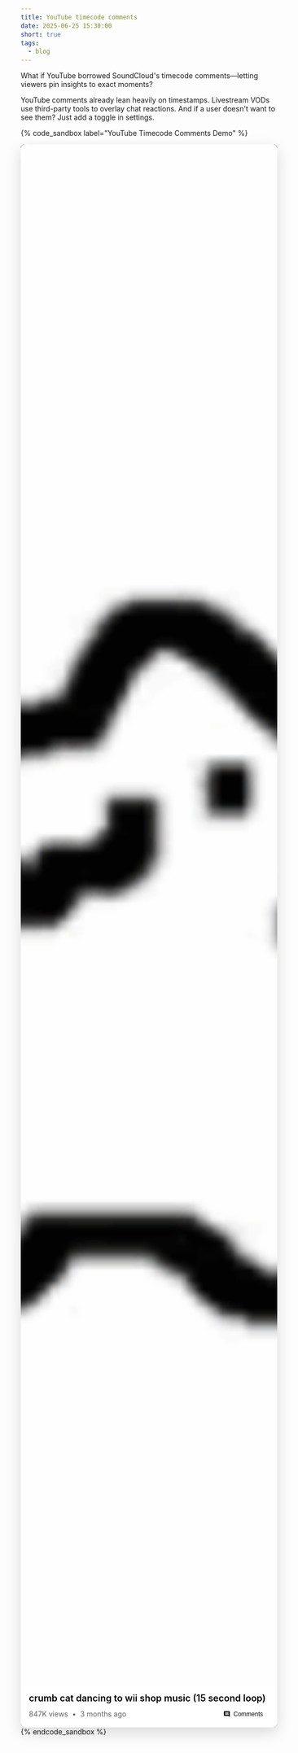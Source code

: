 ```yaml
---
title: YouTube timecode comments
date: 2025-06-25 15:30:00
short: true
tags:
  - blog
---
```


What if YouTube borrowed SoundCloud's timecode comments—letting viewers pin insights to exact moments?

YouTube comments already lean heavily on timestamps. Livestream VODs use third-party tools to overlay chat reactions. And if a user doesn't want to see them? Just add a toggle in settings.

{% code_sandbox label="YouTube Timecode Comments Demo" %}

<div class="youtube-demo" data-playing="false" data-current-time="5" data-duration="15" style="margin: 0; background: #0f0f0f; max-width: 100%; font-family: -apple-system, BlinkMacSystemFont, 'Segoe UI', Roboto, Arial, sans-serif; border-radius: 8px; overflow: hidden; position: relative; box-shadow: 0 10px 30px rgba(0,0,0,0.15), inset 0 1px 0 rgba(255,255,255,0.1);">
  
  <div style="position: relative; background: #000; padding-bottom: 56.25%; overflow: hidden;">
    <img class="video-gif" src="/2025/06/25/YouTube-Timecode-Commentary/cat.gif" style="position: absolute; top: 0; left: 0; width: 100%; height: 100%; object-fit: cover; border-radius: 0; margin-top: 0; margin-bottom: 0; pointer-events: none; border: none;">
    
    <!-- Comments are now displayed as tooltips on timeline markers -->
    
    <!-- Tooltip container - separate from controls so they stay visible -->
    <div class="tooltip-container" style="position: absolute; top: 0; left: 0; right: 0; bottom: 0; pointer-events: none; z-index: 20;">
      <!-- Tooltips will be dynamically positioned here -->
    </div>
    
    <div class="controls-wrapper">
      <div class="progress-bar" style="position: relative; width: 100%; height: 3px; background: rgba(255,255,255,0.3); margin-bottom: 8px;">
        <div class="progress-fill" style="height: 100%; background: #ff0000; width: 33%; transition: width 0.1s linear; position: relative;">
          <div style="position: absolute; right: -6px; top: -5px; width: 12px; height: 12px; background: #ff0000; border-radius: 50%; box-shadow: 0 0 0 4px rgba(255,0,0,0.2);"></div>
        </div>
        <!-- Timeline markers for all comments -->
        <div class="timeline-marker" data-time="2" data-comment-id="1" data-username="@TomNook" data-full-text="Already vibing 🎶" style="position: absolute; left: 13.33%; top: -6px; width: 4px; height: 15px; background: #ffeb3b;"></div>
        <div class="timeline-marker" data-time="4" data-comment-id="2" data-username="@CatLover2024" data-full-text="The way crumb bobs to the beat here is EVERYTHING 😸" style="position: absolute; left: 26.67%; top: -6px; width: 4px; height: 15px; background: #ffeb3b;"></div>
        <div class="timeline-marker" data-time="6" data-comment-id="3" data-username="@NostalgicGamer" data-full-text="This takes me back to Saturday afternoons" style="position: absolute; left: 40%; top: -6px; width: 4px; height: 15px; background: #ffeb3b;"></div>
        
        <!-- Dense cluster for popular section (8-10 seconds) -->
        <div class="timeline-marker" data-time="8" data-comment-id="4" data-username="@VirtuallyVibe" data-full-text="HERE COMES THE BEST PART!! 🔥🔥🔥" style="position: absolute; left: 53.33%; top: -6px; width: 4px; height: 15px; background: #ffeb3b;"></div>
        <div class="timeline-marker" data-time="9" data-comment-id="5" data-username="@DanceCat" data-full-text="My cat literally stopped what he was doing to dance" style="position: absolute; left: 60%; top: -6px; width: 4px; height: 15px; background: #ffeb3b;"></div>
        <div class="timeline-marker" data-time="10" data-comment-id="6" data-username="@BeatDropper" data-full-text="This drop hits different at 2x speed 😤" style="position: absolute; left: 66.67%; top: -6px; width: 4px; height: 15px; background: #ffeb3b;"></div>
        <div class="timeline-marker" data-time="13" data-comment-id="7" data-username="@MemeMaster" data-full-text="POV: It's 2008 and you're spending your allowance on Wii Points 🥲" style="position: absolute; left: 86.67%; top: -6px; width: 4px; height: 15px; background: #ffeb3b;"></div>
      </div>
      
      <div style="display: flex; align-items: center; justify-content: space-between;">
        <div style="display: flex; align-items: center; gap: 12px;">
          <button class="play-btn" style="background: none; border: none; color: white; padding: 0; display: flex; align-items: center; justify-content: center;">
            <svg width="18" height="18" viewBox="0 0 24 24" fill="currentColor">
              <path d="M8 5v14l11-7z"/>
            </svg>
          </button>
          <button style="background: none; border: none; color: white; padding: 0; display: flex; align-items: center; justify-content: center;">
            <svg width="18" height="18" viewBox="0 0 24 24" fill="currentColor">
              <path d="M6 4l10 8L6 20V4z M18 4v16h2V4h-2z"/>
            </svg>
          </button>
          <button style="background: none; border: none; color: white; padding: 0; display: flex; align-items: center; justify-content: center;">
            <svg width="18" height="18" viewBox="0 0 24 24" fill="currentColor">
              <path d="M3 9v6h4l5 5V4L7 9H3zm13.5 3c0-1.77-1.02-3.29-2.5-4.03v8.05c1.48-.73 2.5-2.25 2.5-4.02zM14 3.23v2.06c2.89.86 5 3.54 5 6.71s-2.11 5.85-5 6.71v2.06c4.01-.91 7-4.49 7-8.77s-2.99-7.86-7-8.77z"/>
            </svg>
          </button>
          <span class="time-display" style="color: white; font-size: 12px; margin-left: 8px;">0:05 / 0:15</span>
        </div>
        
        <div style="display: flex; align-items: center; gap: 8px;">
          <button class="loop-btn" style="background: none; border: none; color: #ff0000; padding: 0; display: flex; align-items: center; justify-content: center;" title="Loop">
            <svg width="18" height="18" viewBox="0 0 24 24" fill="currentColor">
              <path d="M12 4V1L8 5l4 4V6c3.31 0 6 2.69 6 6 0 1.01-.25 1.97-.7 2.8l1.46 1.46C19.54 15.03 20 13.57 20 12c0-4.42-3.58-8-8-8zm0 14c-3.31 0-6-2.69-6-6 0-1.01.25-1.97.7-2.8L5.24 7.74C4.46 8.97 4 10.43 4 12c0 4.42 3.58 8 8 8v3l4-4-4-4v3z"/>
            </svg>
          </button>
          <button style="background: none; border: none; color: white; padding: 4px 8px; font-size: 13px; font-weight: 400;">CC</button>
          <button class="settings-btn" style="background: none; border: none; color: white; padding: 0; position: relative; display: flex; align-items: center; justify-content: center;">
            <svg width="18" height="18" viewBox="0 0 24 24" fill="currentColor">
              <path d="M19.14,12.94c0.04-0.3,0.06-0.61,0.06-0.94c0-0.32-0.02-0.64-0.07-0.94l2.03-1.58c0.18-0.14,0.23-0.41,0.12-0.61 l-1.92-3.32c-0.12-0.22-0.37-0.29-0.59-0.22l-2.39,0.96c-0.5-0.38-1.03-0.7-1.62-0.94L14.4,2.81c-0.04-0.24-0.24-0.41-0.48-0.41 h-3.84c-0.24,0-0.43,0.17-0.47,0.41L9.25,5.35C8.66,5.59,8.12,5.92,7.63,6.29L5.24,5.33c-0.22-0.08-0.47,0-0.59,0.22L2.74,8.87 C2.62,9.08,2.66,9.34,2.86,9.48l2.03,1.58C4.84,11.36,4.8,11.69,4.8,12s0.02,0.64,0.07,0.94l-2.03,1.58 c-0.18,0.14-0.23,0.41-0.12,0.61l1.92,3.32c0.12,0.22,0.37,0.29,0.59,0.22l2.39-0.96c0.5,0.38,1.03,0.7,1.62,0.94l0.36,2.54 c0.05,0.24,0.24,0.41,0.48,0.41h3.84c0.24,0,0.44-0.17,0.47-0.41l0.36-2.54c0.59-0.24,1.13-0.56,1.62-0.94l2.39,0.96 c0.22,0.08,0.47,0,0.59-0.22l1.92-3.32c0.12-0.22,0.07-0.47-0.12-0.61L19.14,12.94z M12,15.6c-1.98,0-3.6-1.62-3.6-3.6 s1.62-3.6,3.6-3.6s3.6,1.62,3.6,3.6S13.98,15.6,12,15.6z"/>
            </svg>
            <div class="settings-menu" style="position: absolute; bottom: 30px; right: 0; background: rgba(28,28,28,0.98); border-radius: 8px; padding: 8px 0; min-width: 260px; display: none; box-shadow: 0 2px 8px rgba(0,0,0,0.5);">
              <div style="color: #aaa; font-size: 11px; padding: 8px 16px; border-bottom: 1px solid rgba(255,255,255,0.1);">Settings</div>
              <div class="menu-item community-toggle" style="display: flex; justify-content: space-between; align-items: center; padding: 10px 16px; background: rgba(255,235,59,0.1);">
                <span style="color: #ffeb3b; font-size: 14px;">Community Commentary</span>
                <div class="toggle active" style="width: 36px; height: 20px; background: #ffeb3b; border-radius: 10px; position: relative; transition: background 0.2s;">
                  <div style="width: 16px; height: 16px; background: #212121; border-radius: 50%; position: absolute; top: 2px; right: 2px; transition: all 0.2s;"></div>
                </div>
              </div>
              <div class="menu-item" style="display: flex; justify-content: space-between; align-items: center; padding: 10px 16px;">
                <span style="color: white; font-size: 14px;">Playback speed</span>
                <span style="color: #aaa; font-size: 14px;">Normal ›</span>
              </div>
              <div class="menu-item" style="display: flex; justify-content: space-between; align-items: center; padding: 10px 16px;">
                <span style="color: white; font-size: 14px;">Quality</span>
                <span style="color: #aaa; font-size: 14px;">Auto ›</span>
              </div>
            </div>
          </button>
          <button style="background: none; border: none; color: white; padding: 0; display: flex; align-items: center; justify-content: center;">
            <svg width="18" height="18" viewBox="0 0 24 24" fill="currentColor">
              <path d="M7 14H5v5h5v-2H7v-3zm-2-4h2V7h3V5H5v5zm12 7h-3v2h5v-5h-2v3zM14 5v2h3v3h2V5h-5z"/>
            </svg>
          </button>
        </div>
      </div>
    </div>
  </div>
  
  <div class="video-info-section" style="padding: 12px 16px; border-bottom: 1px solid rgba(255,255,255,0.1);">
    <h3 style="margin: 0 0 8px 0; font-size: 18px; font-weight: 600;">crumb cat dancing to wii shop music (15 second loop)</h3>
    <div style="display: flex; align-items: center; justify-content: space-between;">
      <div style="display: flex; align-items: center; gap: 8px; font-size: 14px;">
        <span>847K views</span>
        <span>•</span>
        <span>3 months ago</span>
      </div>
      <button class="toggle-comments" style="background: transparent; border: 1px solid rgba(255,255,255,0.2); padding: 6px 12px; border-radius: 4px; font-size: 12px; display: flex; align-items: center; gap: 6px;">
        <svg width="14" height="14" viewBox="0 0 24 24" fill="currentColor">
          <path d="M21.99 4c0-1.1-.89-2-1.99-2H4c-1.1 0-2 .9-2 2v12c0 1.1.9 2 2 2h14l4 4-.01-18zM18 14H6v-2h12v2zm0-3H6V9h12v2zm0-3H6V6h12v2z"/>
        </svg>
        <span>Comments</span>
      </button>
    </div>
  </div>
  
  <!-- Comments Section -->
  <div class="comments-section" style="display: none; border-top: 1px solid rgba(255,255,255,0.1); padding: 16px; max-height: 210px; overflow-y: auto;">
    <div style="display: flex; justify-content: space-between; align-items: center; margin-bottom: 16px;">
      <h4 style="margin: 0; font-size: 16px;">Comments</h4>
      <select class="comment-sort" style="background: transparent; border: 1px solid rgba(255,255,255,0.2); border-radius: 4px; padding: 4px 8px; font-size: 12px; outline: none;">
        <option value="newest">Newest</option>
        <option value="timecode">By timecode</option>
      </select>
    </div>
    
    <!-- Comment Input -->
    <div class="comment-input-box" style="border-radius: 8px; padding: 12px; margin-bottom: 16px;">
      <textarea class="comment-input" placeholder="Add a comment..." style="width: 100%; background: transparent; border: none; resize: none; font-family: inherit; font-size: 14px; line-height: 1.4; outline: none; overflow: hidden; transition: height 0.2s ease;" rows="1"></textarea>
      <div class="comment-actions" style="display: none; justify-content: space-between; align-items: center; margin-top: 8px;">
        <span class="comment-timecode" style="font-size: 12px;">@ 0:00</span>
        <div style="display: flex; gap: 8px;">
          <button class="comment-cancel" style="background: transparent; color: #909090; border: none; padding: 6px 16px; border-radius: 4px; font-size: 14px;">Cancel</button>
          <button class="comment-submit" style="background: #065fd4; color: white; border: none; padding: 6px 16px; border-radius: 4px; font-size: 14px; opacity: 0.5;" disabled>Comment</button>
        </div>
      </div>
    </div>
    
    <!-- Comments List -->
    <div class="comments-list">
      <div class="comment-item" data-comment-id="1" data-time="2" style="padding: 12px 0; border-bottom: 1px solid rgba(255,255,255,0.1);">
        <div style="display: flex; gap: 12px;">
          <div style="width: 36px; height: 36px; background: #ff9800; border-radius: 50%; display: flex; align-items: center; justify-content: center; font-size: 16px; font-weight: 600; color: white; flex-shrink: 0;">T</div>
          <div style="flex: 1;">
            <div style="display: flex; align-items: center; gap: 8px; margin-bottom: 4px;">
              <span style="color: #f1f1f1; font-size: 13px; font-weight: 500;">@TomNook</span>
              <a href="#" class="comment-time-link" data-time="2" style="color: #3ea6ff; font-size: 12px; text-decoration: none;">0:02</a>
            </div>
            <p style="color: #f1f1f1; font-size: 14px; margin: 0; line-height: 1.4;">Already vibing 🎶</p>
          </div>
        </div>
      </div>
      
      <div class="comment-item" data-comment-id="2" data-time="4" style="padding: 12px 0; border-bottom: 1px solid rgba(255,255,255,0.1);">
        <div style="display: flex; gap: 12px;">
          <div style="width: 36px; height: 36px; background: #ff6b6b; border-radius: 50%; display: flex; align-items: center; justify-content: center; font-size: 16px; font-weight: 600; color: white; flex-shrink: 0;">C</div>
          <div style="flex: 1;">
            <div style="display: flex; align-items: center; gap: 8px; margin-bottom: 4px;">
              <span style="color: #f1f1f1; font-size: 13px; font-weight: 500;">@CatLover2024</span>
              <a href="#" class="comment-time-link" data-time="4" style="color: #3ea6ff; font-size: 12px; text-decoration: none;">0:04</a>
            </div>
            <p style="color: #f1f1f1; font-size: 14px; margin: 0; line-height: 1.4;">The way crumb bobs to the beat here is EVERYTHING 😸</p>
          </div>
        </div>
      </div>
      
      <div class="comment-item" data-comment-id="3" data-time="6" style="padding: 12px 0; border-bottom: 1px solid rgba(255,255,255,0.1);">
        <div style="display: flex; gap: 12px;">
          <div style="width: 36px; height: 36px; background: #2196f3; border-radius: 50%; display: flex; align-items: center; justify-content: center; font-size: 16px; font-weight: 600; color: white; flex-shrink: 0;">N</div>
          <div style="flex: 1;">
            <div style="display: flex; align-items: center; gap: 8px; margin-bottom: 4px;">
              <span style="color: #f1f1f1; font-size: 13px; font-weight: 500;">@NostalgicGamer</span>
              <a href="#" class="comment-time-link" data-time="6" style="color: #3ea6ff; font-size: 12px; text-decoration: none;">0:06</a>
            </div>
            <p style="color: #f1f1f1; font-size: 14px; margin: 0; line-height: 1.4;">This takes me back to Saturday afternoons</p>
          </div>
        </div>
      </div>
      
      <div class="comment-item" data-comment-id="4" data-time="8" style="padding: 12px 0; border-bottom: 1px solid rgba(255,255,255,0.1);">
        <div style="display: flex; gap: 12px;">
          <div style="width: 36px; height: 36px; background: #e91e63; border-radius: 50%; display: flex; align-items: center; justify-content: center; font-size: 16px; font-weight: 600; color: white; flex-shrink: 0;">V</div>
          <div style="flex: 1;">
            <div style="display: flex; align-items: center; gap: 8px; margin-bottom: 4px;">
              <span style="color: #f1f1f1; font-size: 13px; font-weight: 500;">@VirtuallyVibe</span>
              <a href="#" class="comment-time-link" data-time="8" style="color: #3ea6ff; font-size: 12px; text-decoration: none;">0:08</a>
            </div>
            <p style="color: #f1f1f1; font-size: 14px; margin: 0; line-height: 1.4;">HERE COMES THE BEST PART!! 🔥🔥🔥</p>
          </div>
        </div>
      </div>
      
      <div class="comment-item" data-comment-id="5" data-time="9" style="padding: 12px 0; border-bottom: 1px solid rgba(255,255,255,0.1);">
        <div style="display: flex; gap: 12px;">
          <div style="width: 36px; height: 36px; background: #00bcd4; border-radius: 50%; display: flex; align-items: center; justify-content: center; font-size: 16px; font-weight: 600; color: white; flex-shrink: 0;">D</div>
          <div style="flex: 1;">
            <div style="display: flex; align-items: center; gap: 8px; margin-bottom: 4px;">
              <span style="color: #f1f1f1; font-size: 13px; font-weight: 500;">@DanceCat</span>
              <a href="#" class="comment-time-link" data-time="9" style="color: #3ea6ff; font-size: 12px; text-decoration: none;">0:09</a>
            </div>
            <p style="color: #f1f1f1; font-size: 14px; margin: 0; line-height: 1.4;">My cat literally stopped what he was doing to dance</p>
          </div>
        </div>
      </div>
      
      <div class="comment-item" data-comment-id="6" data-time="10" style="padding: 12px 0; border-bottom: 1px solid rgba(255,255,255,0.1);">
        <div style="display: flex; gap: 12px;">
          <div style="width: 36px; height: 36px; background: #795548; border-radius: 50%; display: flex; align-items: center; justify-content: center; font-size: 16px; font-weight: 600; color: white; flex-shrink: 0;">B</div>
          <div style="flex: 1;">
            <div style="display: flex; align-items: center; gap: 8px; margin-bottom: 4px;">
              <span style="color: #f1f1f1; font-size: 13px; font-weight: 500;">@BeatDropper</span>
              <a href="#" class="comment-time-link" data-time="10" style="color: #3ea6ff; font-size: 12px; text-decoration: none;">0:10</a>
            </div>
            <p style="color: #f1f1f1; font-size: 14px; margin: 0; line-height: 1.4;">This drop hits different at 2x speed 😤</p>
          </div>
        </div>
      </div>
      
      <div class="comment-item" data-comment-id="7" data-time="13" style="padding: 12px 0; border-bottom: 1px solid rgba(255,255,255,0.1);">
        <div style="display: flex; gap: 12px;">
          <div style="width: 36px; height: 36px; background: #4ecdc4; border-radius: 50%; display: flex; align-items: center; justify-content: center; font-size: 16px; font-weight: 600; color: white; flex-shrink: 0;">M</div>
          <div style="flex: 1;">
            <div style="display: flex; align-items: center; gap: 8px; margin-bottom: 4px;">
              <span style="color: #f1f1f1; font-size: 13px; font-weight: 500;">@MemeMaster</span>
              <a href="#" class="comment-time-link" data-time="13" style="color: #3ea6ff; font-size: 12px; text-decoration: none;">0:13</a>
            </div>
            <p style="color: #f1f1f1; font-size: 14px; margin: 0; line-height: 1.4;">POV: It's 2008 and you're spending your allowance on Wii Points 🥲</p>
          </div>
        </div>
      </div>
    </div>
  </div>
  
</div>
{% endcode_sandbox %}


<style>
/* Default cursor for the prototype (non-interactive areas) */
.youtube-demo {
  cursor: url('/cursors/default.svg') 10 6, default;
}

/* Apply default cursor to all elements within the prototype */
.youtube-demo * {
  cursor: inherit;
}

/* Clickable elements get the interactive cursor with blue dot */
.youtube-demo button,
.youtube-demo a,
.youtube-demo .timeline-marker,
.youtube-demo .play-btn,
.youtube-demo .loop-btn,
.youtube-demo .settings-btn,
.youtube-demo .action-button,
.youtube-demo .toggle-comments,
.youtube-demo .comment-time-link,
.youtube-demo .menu-item,
.youtube-demo [role="button"],
.youtube-demo [onclick],
.youtube-demo input[type="submit"],
.youtube-demo input[type="button"],
.youtube-demo .clickable {
  cursor: url('/cursors/pointer.svg') 8 4, pointer;
}

/* Text selection areas get text cursor */
.youtube-demo input[type="text"],
.youtube-demo textarea,
.youtube-demo [contenteditable="true"],
.youtube-demo .comment-input {
  cursor: url('/cursors/text.svg') 15 15, text;
}

/* Draggable elements get grab cursor */
.youtube-demo .progress-bar,
.youtube-demo .progress-fill {
  cursor: url('/cursors/grab.svg') 12 12, grab;
}

/* Disabled elements get not-allowed cursor */
.youtube-demo button:disabled,
.youtube-demo [disabled],
.youtube-demo .disabled {
  cursor: url('/cursors/disabled.svg') 15 15, not-allowed;
  opacity: 0.5;
}

/* Light mode styles (default) */
.youtube-demo .video-info-section,
.youtube-demo .comments-section {
  background: white;
  color: black;
}

.youtube-demo .video-info-section h3,
.youtube-demo .comments-section h4 {
  color: black;
}

.youtube-demo .video-info-section > div > div {
  color: #606060;
}

.youtube-demo .toggle-comments {
  color: black;
}

.youtube-demo .comments-section .comment-item p,
.youtube-demo .comments-section .comment-item span {
  color: black !important;
}

.youtube-demo .comments-section .comment-input-box {
  background: rgba(0,0,0,0.05) !important;
}

.youtube-demo .comments-section .comment-input {
  color: black !important;
}

.youtube-demo .comments-section .comment-timecode {
  color: #606060 !important;
}

.youtube-demo .comment-sort {
  color: black;
}

/* Dark mode styles */
@media (prefers-color-scheme: dark) {
  .youtube-demo .video-info-section,
  .youtube-demo .comments-section {
    background: rgb(15, 15, 15);
    color: white;
  }
  
  .youtube-demo .video-info-section h3,
  .youtube-demo .comments-section h4 {
    color: #f1f1f1;
  }
  
  .youtube-demo .video-info-section > div > div {
    color: #aaa;
  }
  
  .youtube-demo .toggle-comments {
    color: #f1f1f1;
  }
  
  .youtube-demo .comments-section .comment-item p,
  .youtube-demo .comments-section .comment-item span {
    color: #f1f1f1 !important;
  }
  
  .youtube-demo .comments-section .comment-input-box {
    background: rgba(255,255,255,0.05) !important;
  }
  
  .youtube-demo .comments-section .comment-input {
    color: #f1f1f1 !important;
  }
  
  .youtube-demo .comments-section .comment-timecode {
    color: #aaa !important;
  }
  
  .youtube-demo .comment-sort {
    color: #f1f1f1;
    background: rgb(15, 15, 15) !important;
    border-color: rgba(255,255,255,0.2) !important;
  }
  
  .youtube-demo .comment-sort option {
    background: rgb(15, 15, 15);
  }
}

/* YouTube-style controls fade */
.youtube-demo .controls-wrapper {
  position: absolute;
  bottom: 0;
  left: 0;
  right: 0;
  background: linear-gradient(transparent, rgba(0,0,0,0.9));
  padding: 48px 12px 8px;
  transition: opacity 0.3s ease;
  opacity: 0;
  z-index: 10;
}

.youtube-demo:hover .controls-wrapper,
.youtube-demo.controls-visible .controls-wrapper {
  opacity: 1;
}

/* Ensure image has no hover effects */
.youtube-demo img {
  transform: none !important;
  transition: none !important;
}

/* Clean button styles */
.youtube-demo button {
  transition: opacity 0.15s ease;
  outline: none;
  box-shadow: none !important;
  border: none !important;
}

.youtube-demo button:hover {
  opacity: 0.8;
}

.youtube-demo button:focus {
  outline: none;
}

.youtube-demo .menu-item:hover {
  background: rgba(255,255,255,0.1);
}

.youtube-demo .progress-bar:hover .progress-fill::after {
  width: 16px !important;
  height: 16px !important;
  right: -8px !important;
}

/* Timeline marker hover effects */
.youtube-demo .timeline-marker {
  transform-origin: center bottom;
  transition: all 0.2s ease;
  /* Ensure consistent positioning */
  top: -6px !important;
  height: 15px !important;
  width: 4px !important;
  vertical-align: baseline;
}

.youtube-demo .timeline-marker:hover {
  transform: scale(1.2) translateY(0);
  box-shadow: 0 0 8px rgba(255,235,59,0.6);
}

/* Removed hover requirement - comments show via JavaScript */

.youtube-demo .timeline-tooltip {
  transition: all 0.2s ease;
  z-index: 1000;
}

/* SoundCloud-style comment component */
.sc-comment {
  position: absolute;
  background: rgba(255,255,255,0.98);
  color: #333;
  padding: 8px 10px;
  border-radius: 3px;
  font-size: 12px;
  max-width: 280px;
  box-shadow: 0 2px 8px rgba(0,0,0,0.15);
  opacity: 0;
  pointer-events: none;
  transition: all 0.2s ease;
  white-space: normal;
  line-height: 1.4;
  bottom: 25px;
  left: 50%;
  transform: translateX(-50%);
  cursor: pointer;
}

/* Glassomorphic iOS 16 tooltip style */
.timeline-tooltip-minimal {
  position: absolute;
  display: flex;
  align-items: center;
  gap: 8px;
  opacity: 0;
  pointer-events: none;
  transition: opacity 0.3s cubic-bezier(0.25, 0.46, 0.45, 0.94), transform 0.3s cubic-bezier(0.25, 0.46, 0.45, 0.94), left 0.2s cubic-bezier(0.25, 0.46, 0.45, 0.94), top 0.2s cubic-bezier(0.25, 0.46, 0.45, 0.94);
  z-index: 25; /* Above everything */
  flex-shrink: 0;
  margin: 0 8px;
}


.timeline-tooltip-minimal .tooltip-avatar {
  width: 32px;
  height: 32px;
  border-radius: 50%;
  display: flex;
  align-items: center;
  justify-content: center;
  font-size: 14px;
  font-weight: 600;
  color: white;
  flex-shrink: 0;
  box-shadow: 0 2px 8px rgba(0, 0, 0, 0.3);
}

.timeline-tooltip-minimal .tooltip-comment {
  background: rgba(20, 20, 22, 0.75);
  backdrop-filter: blur(20px) saturate(180%);
  -webkit-backdrop-filter: blur(20px) saturate(180%);
  color: rgba(255, 255, 255, 0.95);
  padding: 6px 12px;
  border-radius: 30px;
  font-size: 13px;
  font-weight: 500;
  max-width: 240px;
  white-space: nowrap;
  overflow: hidden;
  text-overflow: ellipsis;
  cursor: pointer;
  border: 1px solid rgba(255, 255, 255, 0.1);
  box-shadow: 0 8px 32px rgba(0, 0, 0, 0.4), 
              0 2px 8px rgba(0, 0, 0, 0.2),
              inset 0 1px 0 rgba(255, 255, 255, 0.1);
}

.timeline-tooltip-minimal:hover .tooltip-comment {
  background: rgba(25, 25, 27, 0.85);
  transform: translateY(-2px) scale(1.02);
  box-shadow: 0 12px 40px rgba(0, 0, 0, 0.5), 
              0 4px 12px rgba(0, 0, 0, 0.3),
              inset 0 1px 0 rgba(255, 255, 255, 0.15);
}

/* Comment section styles */
.comment-item {
  transition: background 0.3s ease;
}

.comment-item.highlighted {
  background: rgba(255,235,59,0.1) !important;
  animation: highlightPulse 2s ease;
}

@keyframes highlightPulse {
  0% { background: rgba(255,235,59,0.2); }
  50% { background: rgba(255,235,59,0.1); }
  100% { background: rgba(255,235,59,0.1); }
}

.comment-time-link {
  background: rgba(62, 166, 255, 0.1);
  padding: 2px 6px;
  border-radius: 4px;
  transition: all 0.15s ease;
}

.comment-time-link:hover {
  background: rgba(62, 166, 255, 0.2);
  text-decoration: none !important;
}

/* Countdown circle overlay */
.countdown-overlay {
  position: fixed;
  top: 50%;
  left: 50%;
  transform: translate(-50%, -50%);
  width: 80px;
  height: 80px;
  z-index: 9999;
  pointer-events: none;
}

.countdown-circle {
  width: 100%;
  height: 100%;
  transform: rotate(-90deg);
}

.countdown-circle circle {
  fill: none;
  stroke: rgba(255, 255, 255, 0.3);
  stroke-width: 4;
}

.countdown-circle .progress {
  stroke: #ff0000;
  stroke-dasharray: 251.2;
  stroke-dashoffset: 251.2;
  animation: countdown 3s linear forwards;
}

@keyframes countdown {
  to {
    stroke-dashoffset: 0;
  }
}

/* Position tooltips close to timeline */
.youtube-demo .timeline-marker .timeline-tooltip {
  bottom: 25px !important;
}

.sc-comment-header {
  display: flex;
  align-items: center;
  gap: 8px;
  margin-bottom: 4px;
}

.sc-comment-avatar {
  width: 20px;
  height: 20px;
  border-radius: 50%;
  display: flex;
  align-items: center;
  justify-content: center;
  font-size: 10px;
  font-weight: 600;
  color: white;
  flex-shrink: 0;
}

.sc-comment-username {
  font-size: 11px;
  color: #999;
  font-weight: 500;
}

.sc-comment-time {
  font-size: 11px;
  color: #999;
  margin-left: auto;
}

.sc-comment-text {
  color: #333;
  font-size: 12px;
  line-height: 1.4;
  word-break: break-word;
}

.sc-comment-arrow {
  position: absolute;
  bottom: -6px;
  left: 50%;
  transform: translateX(-50%);
  width: 0;
  height: 0;
  border-left: 6px solid transparent;
  border-right: 6px solid transparent;
  border-top: 6px solid rgba(255,255,255,0.98);
}

/* Modern pulse animation */
@keyframes modernPulse {
  0%, 100% {
    transform: scale(1);
    opacity: 0.4;
  }
  50% {
    transform: scale(1.5);
    opacity: 0.2;
  }
}

/* Comments section transitions */
.comments-section {
  transition: all 0.2s ease;
  transform-origin: top;
  overflow: hidden;
  position: relative;
  contain: layout style;
}

.comments-section.expanding {
  animation: expandSection 0.2s ease forwards;
}

.comments-section.collapsing {
  animation: collapseSection 0.15s ease forwards;
}

@keyframes expandSection {
  from {
    opacity: 0;
    max-height: 0;
  }
  to {
    opacity: 1;
    max-height: 210px;
  }
}

@keyframes collapseSection {
  from {
    opacity: 1;
    max-height: 210px;
  }
  to {
    opacity: 0;
    max-height: 0;
  }
}

/* Live demo indicator animations */
@keyframes pillPulse {
  0%, 100% {
    transform: scale(1);
    box-shadow: 0 0 0 0 rgba(0,255,136,0.1);
  }
  50% {
    transform: scale(1.02);
    box-shadow: 0 0 0 8px rgba(0,255,136,0.05);
  }
}

@keyframes ledGlow {
  0% {
    box-shadow: 0 0 8px #00ff88, 0 0 16px rgba(0,255,136,0.4), inset 0 1px 1px rgba(255,255,255,0.3);
  }
  100% {
    box-shadow: 0 0 12px #00ff88, 0 0 24px rgba(0,255,136,0.6), inset 0 1px 1px rgba(255,255,255,0.5);
  }
}

@keyframes pulseRing {
  0% {
    transform: translate(-50%, -50%) scale(0.5);
    opacity: 1;
  }
  100% {
    transform: translate(-50%, -50%) scale(4);
    opacity: 0;
  }
}
</style>

<script>
document.addEventListener('DOMContentLoaded', function() {
  const demo = document.querySelector('.youtube-demo');
  if (!demo) return; // Exit if demo not found
  
  // Store GIF state
  const gifImg = demo.querySelector('.video-gif');
  const gifSrc = gifImg ? gifImg.src : null;
  let gifPaused = false;
  
  const playBtn = demo.querySelector('.play-btn');
  const progressBar = demo.querySelector('.progress-bar');
  const progressFill = demo.querySelector('.progress-fill');
  const timeDisplay = demo.querySelector('.time-display');
  const settingsBtn = demo.querySelector('.settings-btn');
  const settingsMenu = demo.querySelector('.settings-menu');
  const communityToggle = demo.querySelector('.community-toggle');
  const comments = demo.querySelectorAll('.comment');
  const timelineMarkers = demo.querySelectorAll('.timeline-marker');
  const commentsSection = demo.querySelector('.comments-section');
  const commentInput = demo.querySelector('.comment-input');
  const commentTimecode = demo.querySelector('.comment-timecode');
  const commentSubmit = demo.querySelector('.comment-submit');
  const commentCancel = demo.querySelector('.comment-cancel');
  const commentActions = demo.querySelector('.comment-actions');
  const commentsList = demo.querySelector('.comments-list');
  const toggleCommentsBtn = demo.querySelector('.toggle-comments');
  const loopBtn = demo.querySelector('.loop-btn');
  const tooltipContainer = demo.querySelector('.tooltip-container');
  const commentSort = demo.querySelector('.comment-sort');
  
  let playing = false;
  let currentTime = 5; // Start at 0:05
  let duration = 15; // 0:15 total
  let playInterval = null;
  let loopEnabled = true; // Enabled by default like YouTube Premium
  let commentTimeouts = new Map();
  let communityEnabled = true;
  
  // Create a unique demo instance object attached to the demo element
  demo.youtubeDemo = {
    get playing() { return playing; },
    get currentTime() { return currentTime; },
    set currentTime(val) { currentTime = val; updateTime(); },
    showControls: showControls,
    resetCommunity: () => { communityEnabled = true; },
    hideAllComments: hideAllComments
  };
  
  // Format time
  function formatTime(seconds) {
    const mins = Math.floor(seconds / 60);
    const secs = Math.floor(seconds % 60);
    return `${mins}:${secs.toString().padStart(2, '0')}`;
  }
  
  // Update time display
  function updateTime() {
    timeDisplay.textContent = `${formatTime(currentTime)} / ${formatTime(duration)}`;
    const progress = (currentTime / duration) * 100;
    progressFill.style.width = progress + '%';
  }
  
  // Show comment with stacking logic
  function showComment(comment) {
    if (!communityEnabled) return;
    
    const commentTime = parseInt(comment.dataset.time);
    
    // Find other comments that should be visible at the same time (within 5 seconds)
    const nearbyComments = Array.from(comments).filter(c => {
      const cTime = parseInt(c.dataset.time);
      return Math.abs(cTime - commentTime) <= 5 && c.style.opacity !== '1';
    });
    
    // Hide all other comments that aren't nearby
    comments.forEach(c => {
      const cTime = parseInt(c.dataset.time);
      if (Math.abs(cTime - commentTime) > 5) {
        c.style.opacity = '0';
        c.style.bottom = '80px'; // Reset to baseline
        clearTimeout(commentTimeouts.get(c));
      }
    });
    
    // Show up to 3 nearby comments with stacking
    const visibleComments = nearbyComments.slice(0, 3);
    visibleComments.forEach((c, index) => {
      // Apply vertical stacking by adjusting bottom position
      const baseBottom = 80; // Base position in pixels
      const stackOffset = index * 40; // 40px vertical offset for each stacked comment
      
      c.style.bottom = `${baseBottom + stackOffset}px`;
      
      // Add subtle opacity and scale variation for depth
      c.style.opacity = index === 0 ? '1' : (index === 1 ? '0.9' : '0.8');
      c.style.transform = `translateX(-50%) scale(${1 - index * 0.05})`;
      c.style.zIndex = 100 - index;
      
      // Auto-hide after 7 seconds
      const timeout = setTimeout(() => {
        c.style.opacity = '0';
        // Reset position
        c.style.bottom = '80px';
        c.style.transform = 'translateX(-50%)';
        c.style.zIndex = '';
      }, 7000);
      
      commentTimeouts.set(c, timeout);
    });
  }
  
  // Hide all comments/tooltips
  function hideAllComments() {
    // Hide all tooltips in the container
    const tooltips = tooltipContainer.querySelectorAll('.timeline-tooltip-minimal');
    tooltips.forEach(tooltip => {
      tooltip.style.opacity = '0';
      tooltip.style.pointerEvents = 'none';
      clearTimeout(commentTimeouts.get(tooltip));
    });
    
    commentTimeouts.clear();
  }
  
  // Create tooltip for marker
  function createTooltip(marker) {
    const tooltip = document.createElement('div');
    tooltip.className = 'timeline-tooltip-minimal';
    tooltip.dataset.markerId = marker.dataset.time;
    
    // Create avatar
    const avatar = document.createElement('div');
    avatar.className = 'tooltip-avatar';
    const username = marker.dataset.username || '@User';
    const initial = username.charAt(1) || username.charAt(0); // Skip @ if present
    avatar.textContent = initial.toUpperCase();
    
    // Generate avatar color based on username
    const colors = ['#ff9800', '#ff6b6b', '#2196f3', '#e91e63', '#00bcd4', '#795548', '#4ecdc4'];
    const colorIndex = username.charCodeAt(1) % colors.length;
    avatar.style.background = colors[colorIndex];
    
    // Create comment pill
    const comment = document.createElement('div');
    comment.className = 'tooltip-comment';
    comment.textContent = marker.dataset.fullText || '';
    
    tooltip.appendChild(avatar);
    tooltip.appendChild(comment);
    tooltipContainer.appendChild(tooltip);
    return tooltip;
  }
  
  // Position tooltip relative to marker
  function positionTooltip(tooltip, marker) {
    const demoRect = demo.getBoundingClientRect();
    const videoSection = demo.querySelector('div[style*="padding-bottom: 56.25%"]');
    const videoRect = videoSection.getBoundingClientRect();
    const controlsVisible = demo.classList.contains('controls-visible');
    const controlsWrapper = demo.querySelector('.controls-wrapper');
    
    // Ensure tooltip is in container
    if (tooltip.parentElement !== tooltipContainer) {
      tooltipContainer.appendChild(tooltip);
    }
    
    // Reset positioning
    tooltip.style.position = 'absolute';
    
    if (controlsVisible && marker) {
      // When controls visible, position above the timeline marker
      const markerRect = marker.getBoundingClientRect();
      const progressBar = demo.querySelector('.progress-bar');
      const progressBarRect = progressBar.getBoundingClientRect();
      const containerRect = tooltipContainer.getBoundingClientRect();
      
      // Get tooltip dimensions
      tooltip.style.visibility = 'hidden';
      tooltip.style.display = 'flex';
      const tooltipRect = tooltip.getBoundingClientRect();
      const tooltipWidth = tooltipRect.width;
      const tooltipHeight = tooltipRect.height;
      tooltip.style.visibility = '';
      
      // Calculate position relative to container
      const markerLeft = markerRect.left - containerRect.left + markerRect.width / 2;
      const progressTop = progressBarRect.top - containerRect.top;
      
      // Calculate horizontal position with bounds checking
      let leftPos = markerLeft;
      const minLeft = tooltipWidth/2 + 10;
      const maxLeft = containerRect.width - tooltipWidth/2 - 10;
      
      if (leftPos < minLeft) {
        leftPos = minLeft;
      } else if (leftPos > maxLeft) {
        leftPos = maxLeft;
      }
      
      // Position above progress bar
      tooltip.style.left = leftPos + 'px';
      tooltip.style.top = (progressTop - tooltipHeight - 20) + 'px';
      tooltip.style.transform = 'translateX(-50%)';
    } else {
      // When controls hidden, position at bottom of video (3px from bottom)
      const containerRect = tooltipContainer.getBoundingClientRect();
      const videoGif = demo.querySelector('.video-gif');
      const videoRect = videoGif.getBoundingClientRect();
      
      // Calculate position relative to container
      const centerX = containerRect.width / 2;
      const bottomY = (videoRect.bottom - containerRect.top) - 3; // 3px from bottom of video
      
      // Get tooltip height for proper positioning
      tooltip.style.visibility = 'hidden';
      tooltip.style.display = 'flex';
      const tooltipHeight = tooltip.getBoundingClientRect().height;
      tooltip.style.visibility = '';
      
      tooltip.style.left = centerX + 'px';
      tooltip.style.top = (bottomY - tooltipHeight) + 'px';
      tooltip.style.transform = 'translateX(-50%)';
    }
  }
  
  // Open comments section and highlight specific comment
  function openCommentsAndHighlight(commentId) {
    // Show comments section
    commentsSection.style.display = 'block';
    
    // Remove existing highlights
    document.querySelectorAll('.comment-item').forEach(item => {
      item.classList.remove('highlighted');
    });
    
    // Find and highlight the specific comment
    const targetComment = commentsSection.querySelector(`[data-comment-id="${commentId}"]`);
    if (targetComment) {
      targetComment.classList.add('highlighted');
      // Scroll to comment
      // Scroll within the comments section only
      const commentsContainer = targetComment.closest('.comments-section');
      if (commentsContainer) {
        const containerRect = commentsContainer.getBoundingClientRect();
        const targetRect = targetComment.getBoundingClientRect();
        const scrollTop = targetRect.top - containerRect.top + commentsContainer.scrollTop - (containerRect.height / 2) + (targetRect.height / 2);
        commentsContainer.scrollTop = scrollTop;
      }
    }
  }
  
  // Check for comments at current time
  function checkComments() {
    if (!communityEnabled) return;
    
    // Show comments near current time
    timelineMarkers.forEach(marker => {
      const markerTime = parseInt(marker.dataset.time);
      const timeDiff = currentTime - markerTime;
      
      // Only show if we just passed this time (within 0.2 seconds)
      if (timeDiff >= 0 && timeDiff < 0.2) {
        // Hide all other comments first
        hideAllComments();
        
        // Get or create tooltip for this marker
        let tooltip = tooltipContainer.querySelector(`[data-marker-id="${marker.dataset.time}"]`);
        if (!tooltip) {
          tooltip = createTooltip(marker);
        }
        
        // Position and show tooltip
        positionTooltip(tooltip, marker);
        tooltip.style.opacity = '1';
        tooltip.style.pointerEvents = 'auto';
        
        // Auto-hide after 3 seconds
        const timeout = setTimeout(() => {
          tooltip.style.opacity = '0';
          tooltip.style.pointerEvents = 'none';
        }, 3000);
        
        commentTimeouts.set(tooltip, timeout);
      }
    });
  }
  
  // Timeline marker click handlers
  timelineMarkers.forEach(marker => {
    marker.addEventListener('click', (e) => {
      e.stopPropagation();
      const time = parseInt(marker.dataset.time);
      currentTime = time;
      updateTime();
      
      if (communityEnabled) {
        // Hide all other tooltips
        hideAllComments();
        
        // Get or create tooltip for this marker
        let tooltip = tooltipContainer.querySelector(`[data-marker-id="${marker.dataset.time}"]`);
        if (!tooltip) {
          tooltip = createTooltip(marker);
        }
        
        // Position and show tooltip
        positionTooltip(tooltip, marker);
        tooltip.style.opacity = '1';
        tooltip.style.pointerEvents = 'auto';
        
        // Auto-hide after 3 seconds
        const timeout = setTimeout(() => {
          tooltip.style.opacity = '0';
          tooltip.style.pointerEvents = 'none';
        }, 3000);
        
        commentTimeouts.set(tooltip, timeout);
      }
    });
  });
  
  // Add click handler to tooltips (use event delegation)
  tooltipContainer.addEventListener('click', (e) => {
    const tooltip = e.target.closest('.timeline-tooltip-minimal');
    if (tooltip) {
      e.stopPropagation();
      const markerId = tooltip.dataset.markerId;
      const marker = demo.querySelector(`.timeline-marker[data-time="${markerId}"]`);
      if (marker && marker.dataset.commentId) {
        openCommentsAndHighlight(marker.dataset.commentId);
      }
    }
  });

  // Control visibility timeout
  let controlsTimeout = null;
  
  function showControls() {
    demo.classList.add('controls-visible');
    clearTimeout(controlsTimeout);
    controlsTimeout = setTimeout(() => {
      if (playing) {
        demo.classList.remove('controls-visible');
      }
    }, 3000);
  }
  
  // Watch for controls visibility changes and reposition all visible tooltips
  const controlsObserver = new MutationObserver((mutations) => {
    mutations.forEach((mutation) => {
      if (mutation.type === 'attributes' && mutation.attributeName === 'class') {
        // Reposition all visible tooltips
        const visibleTooltips = tooltipContainer.querySelectorAll('.timeline-tooltip-minimal[style*="opacity: 1"]');
        visibleTooltips.forEach(tooltip => {
          const markerId = tooltip.dataset.markerId;
          const marker = demo.querySelector(`.timeline-marker[data-time="${markerId}"]`);
          if (marker) {
            positionTooltip(tooltip, marker);
          }
        });
      }
    });
  });
  
  // Start observing the demo element for class changes
  controlsObserver.observe(demo, { 
    attributes: true, 
    attributeFilter: ['class'] 
  });
  
  // Show controls on mouse move
  demo.addEventListener('mousemove', () => {
    showControls();
  });
  
  // Click on video to play/pause
  const videoContainer = demo.querySelector('div[style*="padding-bottom: 56.25%"]');
  if (videoContainer) {
    videoContainer.addEventListener('click', (e) => {
      // Don't trigger if clicking on controls or other interactive elements
      if (e.target === videoContainer || e.target.classList.contains('video-gif')) {
        playBtn.click();
      }
    });
  }
  
  // Play/pause
  playBtn.addEventListener('click', () => {
    // If at the end of video, restart from beginning
    if (currentTime >= duration) {
      currentTime = 0;
      updateTime();
      hideAllComments();
    }
    
    playing = !playing;
    demo.dataset.playing = playing;
    
    if (playing) {
      // Change to pause icon
      playBtn.innerHTML = `<svg width="18" height="18" viewBox="0 0 24 24" fill="currentColor">
        <path d="M6 19h4V5H6v14zm8-14v14h4V5h-4z"/>
      </svg>`;
      
      // Resume GIF
      if (gifImg && gifPaused) {
        gifImg.src = gifSrc;
        gifPaused = false;
      }
      
      // Hide controls after 3 seconds
      showControls();
      
      // Start playback with requestAnimationFrame
      let lastFrameTime = performance.now();
      
      function animate(currentFrameTime) {
        if (!playing) return;
        
        // Calculate time elapsed since last frame
        const deltaTime = (currentFrameTime - lastFrameTime) / 1000; // Convert to seconds
        lastFrameTime = currentFrameTime;
        
        if (currentTime < duration) {
          currentTime += deltaTime;
          updateTime();
          checkComments();
          
          // Continue animation
          playInterval = requestAnimationFrame(animate);
        } else {
          // End of video
          if (loopEnabled) {
            // Loop back to beginning
            currentTime = 0;
            updateTime();
            hideAllComments();
            
            // Show controls briefly on loop
            showControls();
            setTimeout(() => {
              if (playing) {
                demo.classList.remove('controls-visible');
              }
            }, 1500);
            
            // Continue animation loop
            playInterval = requestAnimationFrame(animate);
          } else {
            // Stop playback
            playing = false;
            playBtn.innerHTML = `<svg width="18" height="18" viewBox="0 0 24 24" fill="currentColor">
              <path d="M8 5v14l11-7z"/>
            </svg>`;
            demo.classList.add('controls-visible');
            demo.dataset.playing = 'false';
            
            // Pause GIF at the end
            if (gifImg && !gifPaused) {
              const canvas = document.createElement('canvas');
              canvas.width = gifImg.naturalWidth || gifImg.width;
              canvas.height = gifImg.naturalHeight || gifImg.height;
              const ctx = canvas.getContext('2d');
              ctx.drawImage(gifImg, 0, 0);
              gifImg.src = canvas.toDataURL();
              gifPaused = true;
            }
          }
        }
      }
      
      // Start the animation
      playInterval = requestAnimationFrame(animate);
    } else {
      // Change to play icon
      playBtn.innerHTML = `<svg width="18" height="18" viewBox="0 0 24 24" fill="currentColor">
        <path d="M8 5v14l11-7z"/>
      </svg>`;
      cancelAnimationFrame(playInterval);
      demo.classList.add('controls-visible');
      
      // Pause GIF by replacing with static frame
      if (gifImg && !gifPaused) {
        // Create canvas to capture current frame
        const canvas = document.createElement('canvas');
        canvas.width = gifImg.naturalWidth || gifImg.width;
        canvas.height = gifImg.naturalHeight || gifImg.height;
        const ctx = canvas.getContext('2d');
        ctx.drawImage(gifImg, 0, 0);
        gifImg.src = canvas.toDataURL();
        gifPaused = true;
      }
    }
  });
  
  // Progress bar seek
  progressBar.addEventListener('click', (e) => {
    const rect = progressBar.getBoundingClientRect();
    const percentage = (e.clientX - rect.left) / rect.width;
    currentTime = duration * percentage;
    updateTime();
    
    // Check for comments at new position
    hideAllComments();
    setTimeout(checkComments, 100);
  });
  
  // Settings menu
  settingsBtn.addEventListener('click', (e) => {
    e.stopPropagation();
    settingsMenu.style.display = settingsMenu.style.display === 'none' ? 'block' : 'none';
  });
  
  // Close settings when clicking outside
  document.addEventListener('click', (e) => {
    if (!settingsMenu.contains(e.target) && !settingsBtn.contains(e.target)) {
      settingsMenu.style.display = 'none';
    }
  });
  
  // Community Commentary toggle
  communityToggle.addEventListener('click', (e) => {
    e.stopPropagation();
    communityEnabled = !communityEnabled;
    
    const toggle = communityToggle.querySelector('.toggle');
    const toggleBtn = toggle.querySelector('div');
    
    if (communityEnabled) {
      toggle.style.background = '#ffeb3b';
      toggleBtn.style.left = '';
      toggleBtn.style.right = '2px';
    } else {
      toggle.style.background = 'rgba(255,255,255,0.3)';
      toggleBtn.style.left = '2px';
      toggleBtn.style.right = '';
      hideAllComments();
    }
  });
  
  // Community Commentary is the only menu item now
  
  // Comment input handling
  if (commentInput) {
    // Focus handler - expand the comment box
    commentInput.addEventListener('focus', () => {
      commentInput.rows = 2;
      commentActions.style.display = 'flex';
      // Update timecode when focusing on input
      commentTimecode.textContent = `@ ${formatTime(currentTime)}`;
    });
    
    // Input handler
    commentInput.addEventListener('input', () => {
      const hasText = commentInput.value.trim().length > 0;
      commentSubmit.disabled = !hasText;
      commentSubmit.style.opacity = hasText ? '1' : '0.5';
      
      // Auto-resize based on content
      commentInput.style.height = 'auto';
      commentInput.style.height = commentInput.scrollHeight + 'px';
    });
    
    // Cancel button handler
    if (commentCancel) {
      commentCancel.addEventListener('click', () => {
        commentInput.value = '';
        commentInput.rows = 1;
        commentInput.style.height = 'auto';
        commentActions.style.display = 'none';
        commentSubmit.disabled = true;
        commentSubmit.style.opacity = '0.5';
        commentInput.blur();
      });
    }
  }
  
  // Submit comment
  if (commentSubmit) {
    commentSubmit.addEventListener('click', () => {
      const text = commentInput.value.trim();
      if (text) {
        // Add new comment to the list
        const newComment = document.createElement('div');
        newComment.className = 'comment-item';
        newComment.dataset.time = Math.floor(currentTime);
        newComment.style.cssText = 'padding: 12px 0; border-bottom: 1px solid rgba(255,255,255,0.1);';
        
        newComment.innerHTML = `
          <div style="display: flex; gap: 12px;">
            <div style="width: 36px; height: 36px; background: #673ab7; border-radius: 50%; display: flex; align-items: center; justify-content: center; font-size: 16px; font-weight: 600; color: white; flex-shrink: 0;">Y</div>
            <div style="flex: 1;">
              <div style="display: flex; align-items: center; gap: 8px; margin-bottom: 4px;">
                <span style="color: #f1f1f1; font-size: 13px; font-weight: 500;">@You</span>
                <a href="#" class="comment-time-link" data-time="${Math.floor(currentTime)}" style="color: #3ea6ff; font-size: 12px; text-decoration: none;">${formatTime(currentTime)}</a>
              </div>
              <p style="color: #f1f1f1; font-size: 14px; margin: 0; line-height: 1.4;">${text}</p>
            </div>
          </div>
        `;
        
        // Add to comments list
        commentsList.appendChild(newComment);
        
        // Clear and collapse input
        commentInput.value = '';
        commentInput.rows = 1;
        commentInput.style.height = 'auto';
        commentActions.style.display = 'none';
        commentSubmit.disabled = true;
        commentSubmit.style.opacity = '0.5';
        commentInput.blur();
        
        // Show comments section if hidden
        if (commentsSection.style.display === 'none') {
          commentsSection.style.display = 'block';
        }
        
        // Highlight new comment
        newComment.classList.add('highlighted');
        // Scroll within the comments section only
        const commentsContainer = newComment.closest('.comments-section');
        if (commentsContainer) {
          const containerRect = commentsContainer.getBoundingClientRect();
          const targetRect = newComment.getBoundingClientRect();
          const scrollTop = targetRect.top - containerRect.top + commentsContainer.scrollTop - (containerRect.height / 2) + (targetRect.height / 2);
          commentsContainer.scrollTop = scrollTop;
        }
      }
    });
  }
  
  // Sort comments function
  function sortComments(sortBy) {
    const commentsContainer = commentsList;
    const comments = Array.from(commentsContainer.querySelectorAll('.comment-item'));
    
    comments.sort((a, b) => {
      if (sortBy === 'newest') {
        // Reverse order for newest first (comment 7 first, comment 1 last)
        return parseInt(b.dataset.commentId) - parseInt(a.dataset.commentId);
      } else {
        // By timecode (ascending)
        return parseInt(a.dataset.time) - parseInt(b.dataset.time);
      }
    });
    
    // Clear and re-append in new order
    commentsContainer.innerHTML = '';
    comments.forEach(comment => commentsContainer.appendChild(comment));
  }
  
  // Comment sort dropdown handler
  if (commentSort) {
    commentSort.addEventListener('change', (e) => {
      sortComments(e.target.value);
    });
    
    // Sort by newest on load
    sortComments('newest');
  }
  
  // Update timecode display periodically
  setInterval(() => {
    if (commentInput && document.activeElement === commentInput) {
      commentTimecode.textContent = `@ ${formatTime(currentTime)}`;
    }
  }, 100);
  
  // Loop button
  if (loopBtn) {
    loopBtn.addEventListener('click', () => {
      loopEnabled = !loopEnabled;
      loopBtn.style.opacity = loopEnabled ? '1' : '0.7';
      loopBtn.style.color = loopEnabled ? '#ff0000' : 'rgba(255,255,255,0.7)';
    });
  }
  
  // Toggle comments button
  if (toggleCommentsBtn) {
    toggleCommentsBtn.addEventListener('click', () => {
      const isHidden = commentsSection.style.display === 'none';
      
      if (isHidden) {
        commentsSection.style.display = 'block';
        commentsSection.classList.remove('collapsing');
        commentsSection.classList.add('expanding');
        toggleCommentsBtn.style.background = 'rgba(255,255,255,0.1)';
      } else {
        commentsSection.classList.remove('expanding');
        commentsSection.classList.add('collapsing');
        setTimeout(() => {
          commentsSection.style.display = 'none';
        }, 150);
        toggleCommentsBtn.style.background = 'transparent';
      }
    });
  }
  
  // Set up click handler for comment time links - ISOLATED TO THIS DEMO
  demo.addEventListener('click', function(e) {
    if (e.target.classList.contains('comment-time-link')) {
      e.preventDefault();
      
      const time = parseInt(e.target.dataset.time);
      
      // Use the demo-specific youtubeDemo object
      if (demo.youtubeDemo) {
        // Set the time using the setter
        demo.youtubeDemo.currentTime = time;
        
        // Pause if playing  
        if (demo.youtubeDemo.playing && playBtn) {
          playBtn.click();
        }
        
        // Show controls
        if (demo.youtubeDemo.showControls) {
          demo.youtubeDemo.showControls();
        }
        
        // Check for timeline tooltips at this time
        setTimeout(() => {
          const markers = demo.querySelectorAll('.timeline-marker');
          markers.forEach(marker => {
            if (parseInt(marker.dataset.time) === time) {
              // Trigger mouseover to show tooltip
              const event = new MouseEvent('mouseover', {
                view: window,
                bubbles: true,
                cancelable: true
              });
              marker.dispatchEvent(event);
            }
          });
        }, 100);
      } else {
        // Fallback: Update UI directly if youtubeDemo not available
        const progress = (time / duration) * 100;
        progressFill.style.width = progress + '%';
        
        // Update time display
        timeDisplay.textContent = `${formatTime(time)} / ${formatTime(duration)}`;
        
        // Show controls
        demo.classList.add('controls-visible');
        
        // Pause if playing
        if (demo.dataset.playing === 'true' && playBtn) {
          playBtn.click();
        }
      }
      
      // Highlight the clicked comment - only within THIS demo
      const commentItem = e.target.closest('.comment-item');
      if (commentItem) {
        // Remove existing highlights only within this demo
        demo.querySelectorAll('.comment-item').forEach(item => {
          item.style.background = 'transparent';
        });
        // Add highlight to clicked comment
        commentItem.style.background = 'rgba(62, 166, 255, 0.1)';
        commentItem.style.borderRadius = '8px';
        commentItem.style.transition = 'background 0.3s ease';
      }
    }
  });
  
  // Initialize
  updateTime();
  demo.classList.add('controls-visible'); // Start with controls visible
  
  // Autoplay on load
  setTimeout(() => {
    playBtn.click();
  }, 500);
});

// YouTube demo specific handlers
document.addEventListener('DOMContentLoaded', function() {
  // Find the youtube demo element
  const youtubeDemo = document.querySelector('.youtube-demo');
  if (!youtubeDemo) return;
  
  // Find the parent code-sandbox-content div
  const sandboxContent = youtubeDemo.closest('.code-sandbox-content');
  if (!sandboxContent) return;
  
  // The wrapper is the parent of content
  const sandboxWrapper = sandboxContent.parentElement;
  
  if (sandboxWrapper && sandboxWrapper.classList.contains('code-sandbox-wrapper')) {
    // Listen for suspend event (when hiding)
    sandboxContent.addEventListener('sandbox:suspend', function() {
      const demo = youtubeDemo;
      if (demo) {
        // Pause the demo if it's playing
        const playBtn = demo.querySelector('.play-btn');
        if (demo.dataset.playing === 'true' && playBtn) {
          playBtn.click();
        }
        
        // Cancel any animation frames used by the demo
        if (demo.youtubeDemo && demo.youtubeDemo.playInterval) {
          cancelAnimationFrame(demo.youtubeDemo.playInterval);
        }
      }
    });
    
    // Listen for resume event (when showing)
    sandboxContent.addEventListener('sandbox:resume', function() {
      const demo = youtubeDemo;
      if (demo && demo.youtubeDemo) {
        // Reset time to 5 seconds
        demo.youtubeDemo.currentTime = 5;
        
        // Ensure demo is paused initially
        const playBtn = demo.querySelector('.play-btn');
        if (demo.dataset.playing === 'true' && playBtn) {
          playBtn.click();
        }
        
        // Reset controls visibility
        demo.classList.add('controls-visible');
        
        // Re-enable community commentary
        demo.youtubeDemo.resetCommunity();
        const communityToggle = demo.querySelector('.community-toggle');
        if (communityToggle) {
          const toggle = communityToggle.querySelector('.toggle');
          const toggleBtn = toggle.querySelector('div');
          toggle.style.background = '#ffeb3b';
          toggleBtn.style.left = '';
          toggleBtn.style.right = '2px';
        }
        
        // Hide all tooltips and comments
        demo.youtubeDemo.hideAllComments();
        
        // Restart autoplay after a delay
        setTimeout(() => {
          if (playBtn && demo.dataset.playing !== 'true') {
            playBtn.click();
          }
        }, 500);
      }
    });
  }
});
</script>
